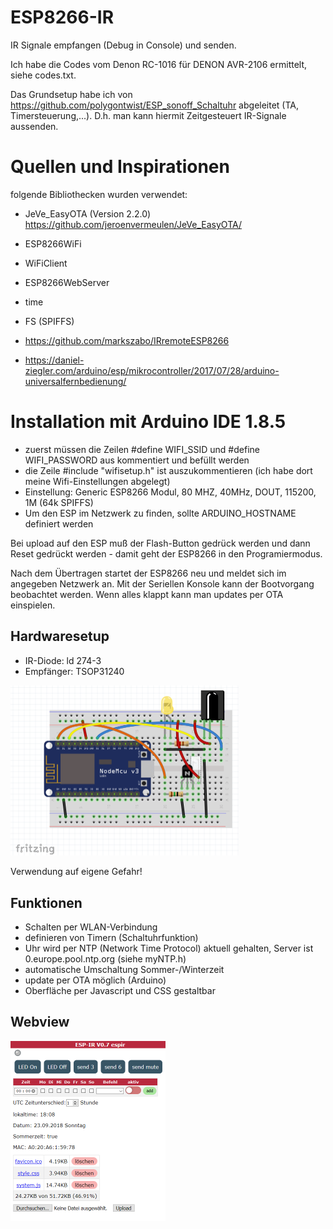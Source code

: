 # ESP8266-IR
IR Signale empfangen (Debug in Console) und senden. 

Ich habe die Codes vom Denon RC-1016 für DENON AVR-2106 ermittelt, siehe codes.txt.

Das Grundsetup habe ich von https://github.com/polygontwist/ESP_sonoff_Schaltuhr abgeleitet (TA, Timersteuerung,...).
D.h. man kann hiermit Zeitgesteuert IR-Signale aussenden.

# Quellen und Inspirationen
folgende Bibliothecken wurden verwendet:
* JeVe_EasyOTA (Version 2.2.0) https://github.com/jeroenvermeulen/JeVe_EasyOTA/
* ESP8266WiFi
* WiFiClient
* ESP8266WebServer
* time
* FS (SPIFFS)
* https://github.com/markszabo/IRremoteESP8266

* https://daniel-ziegler.com/arduino/esp/mikrocontroller/2017/07/28/arduino-universalfernbedienung/

# Installation mit Arduino IDE 1.8.5
* zuerst müssen die Zeilen #define WIFI_SSID und #define WIFI_PASSWORD aus kommentiert und befüllt werden
* die Zeile #include "wifisetup.h" ist auszukommentieren (ich habe dort meine Wifi-Einstellungen abgelegt)
* Einstellung: Generic ESP8266 Modul, 80 MHZ, 40MHz, DOUT, 115200, 1M (64k SPIFFS)
* Um den ESP im Netzwerk zu finden, sollte ARDUINO_HOSTNAME definiert werden

Bei upload auf den ESP muß der Flash-Button gedrück werden und dann Reset gedrückt werden - damit geht der ESP8266 in den Programiermodus.

Nach dem Übertragen startet der ESP8266 neu und meldet sich im angegeben Netzwerk an. Mit der Seriellen Konsole kann der Bootvorgang beobachtet werden. Wenn alles klappt kann man updates per OTA einspielen.


## Hardwaresetup
* IR-Diode: ld 274-3
* Empfänger: TSOP31240

<img src="https://github.com/polygontwist/ESP8266-IR/blob/master/fritzing/schaltung.png" width="365" alt="Schaltplan ESP8266 IR">

Verwendung auf eigene Gefahr!


## Funktionen
* Schalten per WLAN-Verbindung
* definieren von Timern (Schaltuhrfunktion)
* Uhr wird per NTP (Network Time Protocol) aktuell gehalten, Server ist 0.europe.pool.ntp.org (siehe myNTP.h)
* automatische Umschaltung Sommer-/Winterzeit
* update per OTA möglich (Arduino)
* Oberfläche per Javascript und CSS gestaltbar

## Webview
<img src="https://github.com/polygontwist/ESP8266-IR/blob/master/fritzing/webview.png" width="248" alt="Webview">
